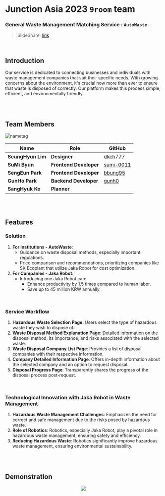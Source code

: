 # Junction Asia 2023 `9room` team

### General Waste Management Matching Service : `AutoWaste`

> SlideShare: [link](https://www.slideshare.net/ssuser2f29ed/9room-autowasterevolutioning-waste-disposal-with-technologypdf)

<br/>

## Introduction

Our service is dedicated to connecting businesses and individuals with waste management companies that suit their specific needs. With growing concerns about the environment, it's crucial now more than ever to ensure that waste is disposed of correctly. Our platform makes this process simple, efficient, and environmentally friendly.

<br/>

<br/>

## Team Members

![nametag](https://github.com/Junction-2023-9room/.github/assets/41619898/529687a3-5868-4268-bd80-008cd92d0db4)

| Name              | Role                   | GitHub                                    |
| ----------------- | ---------------------- | ----------------------------------------- |
| **SeungHyun Lim** | **Designer**           | [dkch777](https://github.com/dkch777)     |
| **SuMi Byun**     | **Frontend Developer** | [sumi-0011](https://github.com/sumi-0011) |
| **SengEun Park**  | **Frontend Developer** | [bbung95](https://github.com/bbung95)     |
| **GunHo Park**    | **Backend Developer**  | [gunh0](https://github.com/gunh0)         |
| **SangHyuk Ko**   | **Planner**            |                                           |

<br/>

<br/>

## Features

### **Solution**

1. **For Institutions - AutoWaste**:
    - Guidance on waste disposal methods, especially important regulations.
    - Price comparison and recommendations, prioritizing companies like SK Ecoplant that utilize Jaka Robot for cost optimization.
2. **For Companies - Jaka Robot**:
    - Introducing one Jaka Robot can:
        - Enhance productivity by 1.5 times compared to human labor.
        - Save up to 45 million KRW annually.

<br/>

### **Service Workflow**

1. **Hazardous Waste Selection Page**: Users select the type of hazardous waste they wish to dispose of.
2. **Waste Disposal Method Explanation Page**: Detailed information on the disposal method, its importance, and risks associated with the selected waste.
3. **Waste Disposal Company List Page**: Provides a list of disposal companies with their respective information.
4. **Company Detailed Information Page**: Offers in-depth information about the selected company and an option to request disposal.
5. **Disposal Progress Page**: Transparently shares the progress of the disposal process post-request.

<br/>

### **Technological Innovation with Jaka Robot in Waste Management**

1. **Hazardous Waste Management Challenges**: Emphasizes the need for correct and safe management due to the risks posed by hazardous waste.
2. **Role of Robotics**: Robotics, especially Jaka Robot, play a pivotal role in hazardous waste management, ensuring safety and efficiency.
3. **Reducing Hazardous Waste**: Robotics significantly improve hazardous waste management, ensuring environmental sustainability.

<br/>

<br/>

## Demonstration

<div style="display: flex; align-items: center; justify-content: center;">
    <img src="https://github.com/Junction-2023-9room/.github/assets/41619898/601a6b40-94e7-4a15-a917-70ed5cc55f1c" style="max-width: 100%; max-height: 100%; object-fit: cover;">
</div>
